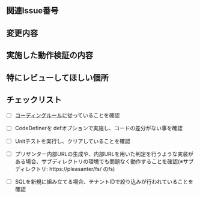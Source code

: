 ﻿## 関連Issue番号


## 変更内容


## 実施した動作検証の内容


## 特にレビューしてほしい個所


## チェックリスト

- [ ] [コーディングルール](https://github.com/Implem/Implem.Pleasanter.NetCore.Private/wiki/%E3%82%B3%E3%83%BC%E3%83%87%E3%82%A3%E3%83%B3%E3%82%B0%E3%83%AB%E3%83%BC%E3%83%AB)に従っていることを確認
- [ ] CodeDefinerを defオプションで実施し、コードの差分がない事を確認
- [ ] Unitテストを実行し、クリアしていることを確認
- [ ] プリザンター内部URLの生成や、内部URLを用いた判定を行うような実装がある場合、サブディレクトリの環境でも問題なく動作することを確認(※サブディレクトリ: https://pleasanter/fs/ のfs)
- [ ] SQLを新規に組み立てる場合、テナントIDで絞り込みが行われていることを確認
      
